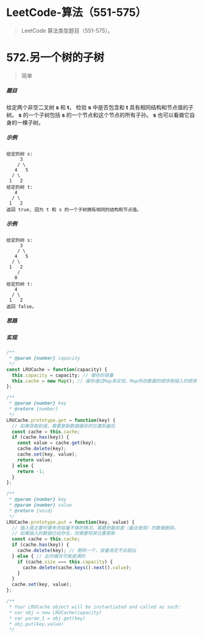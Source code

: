 # LeetCode-算法（551-575）

> LeetCode 算法类型题目（551-575）。

# 572.另一个树的子树

> 简单

##### 题目

给定两个非空二叉树 **s** 和 **t**，
检验 **s** 中是否包含和 **t** 具有相同结构和节点值的子树。 **s** 的一个子树包括 **s** 的一个节点和这个节点的所有子孙。
 **s** 也可以看做它自身的一棵子树。

##### 示例
```
给定的树 s:
     3
    / \
   4   5
  / \
 1   2
给定的树 t:
   4 
  / \
 1   2
返回 true, 因为 t 和 s 的一个子树拥有相同的结构和节点值。
```

##### 示例
```
给定的树 s:
     3
    / \
   4   5
  / \
 1   2
    /
   0
给定的树 t:
   4 
  / \
 1   2
返回 false。
```

##### 思路



##### 实现

```javascript
/**
 * @param {number} capacity
 */
const LRUCache = function(capacity) {
  this.capacity = capacity; // 缓存的容量
  this.cache = new Map(); // 缓存通过Map来实现，Map所存数据的顺序按插入的顺序
};

/** 
 * @param {number} key
 * @return {number}
 */
LRUCache.prototype.get = function(key) {
  // 如果获取到值，需要更新数据缓存的位置到最后
  const cache = this.cache;
  if (cache.has(key)) {
    const value = cache.get(key);
    cache.delete(key);
    cache.set(key, value);
    return value;
  } else {
    return -1;
  }
};

/** 
 * @param {number} key 
 * @param {number} value
 * @return {void}
 */
LRUCache.prototype.put = function(key, value) {
  // 插入值主要时要考虑容量不够的情况，需要把最前面（最远使用）的数据删除。
  // 如果插入的数据已经存在，则需要吧其位置更新
  const cache = this.cache;
  if (cache.has(key)) {
    cache.delete(key); // 删除一个，容量肯定不会超出
  } else { // 此时缓存可能是满的
    if (cache.size === this.capacity) {
      cache.delete(cache.keys().next().value);
    } 
  } 
  cache.set(key, value);
};

/**
 * Your LRUCache object will be instantiated and called as such:
 * var obj = new LRUCache(capacity)
 * var param_1 = obj.get(key)
 * obj.put(key,value)
 */
```
